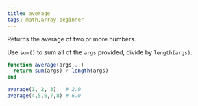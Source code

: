 ```yaml
---
title: average
tags: math,array,beginner
---
```


Returns the average of two or more numbers.

Use `sum()` to sum all of the `args` provided, divide by `length(args)`.

```jl
function average(args...)
  return sum(args) / length(args)
end
```

```jl
average(1, 2, 3)   # 2.0
average(4,5,6,7,8) # 6.0
```
